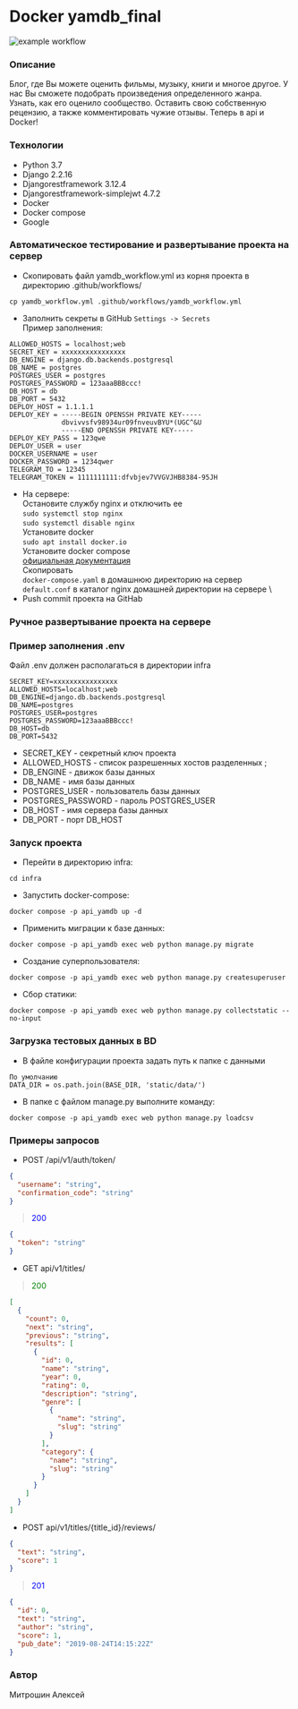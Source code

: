 # Docker yamdb_final
![example workflow](https://github.com/mitroshin-alex/yamdb_final/actions/workflows/yamdb_workflow.yml/badge.svg)
### Описание
Блог, где Вы можете оценить фильмы, музыку, 
книги и многое другое. 
У нас Вы сможете подобрать произведения определенного жанра. 
Узнать, как его оценило сообщество. Оставить свою собственную рецензию, 
а также комментировать чужие отзывы. Теперь в api и Docker!
### Технологии
- Python 3.7
- Django 2.2.16
- Djangorestframework 3.12.4
- Djangorestframework-simplejwt 4.7.2
- Docker
- Docker compose
- Google
### Автоматическое тестирование и развертывание проекта на сервер
 - Скопировать файл yamdb_workflow.yml из корня проекта в директорию .github/workflows/
```shell
cp yamdb_workflow.yml .github/workflows/yamdb_workflow.yml
```
 - Заполнить секреты в GitHub
```Settings -> Secrets```\
Пример заполнения:
```
ALLOWED_HOSTS = localhost;web
SECRET_KEY = xxxxxxxxxxxxxxxx
DB_ENGINE = django.db.backends.postgresql
DB_NAME = postgres
POSTGRES_USER = postgres
POSTGRES_PASSWORD = 123aaaBBBccc!
DB_HOST = db
DB_PORT = 5432
DEPLOY_HOST = 1.1.1.1
DEPLOY_KEY = -----BEGIN OPENSSH PRIVATE KEY-----
             dbvivvsfv98934ur09fnveuvBYU*(UGC^&U
             -----END OPENSSH PRIVATE KEY-----
DEPLOY_KEY_PASS = 123qwe
DEPLOY_USER = user
DOCKER_USERNAME = user
DOCKER_PASSWORD = 1234qwer
TELEGRAM_TO = 12345
TELEGRAM_TOKEN = 1111111111:dfvbjev7VVGVJHB8384-95JH
```
 - На сервере: \
Остановите службу nginx и отключить ее \
```sudo systemctl stop nginx``` \
```sudo systemctl disable nginx``` \
Установите docker \
```sudo apt install docker.io``` \
Установите docker compose \
[официальная документация](https://docs.docker.com/compose/install/) \
Скопировать \
```docker-compose.yaml``` в домашнюю директорию на сервер \
```default.conf``` в каталог nginx домашней директории на сервере \
 - Push commit проекта на GitHab
### Ручное развертывание проекта на сервере
### Пример заполнения .env
Файл .env должен располагаться в директории infra
```
SECRET_KEY=xxxxxxxxxxxxxxxx
ALLOWED_HOSTS=localhost;web
DB_ENGINE=django.db.backends.postgresql
DB_NAME=postgres
POSTGRES_USER=postgres
POSTGRES_PASSWORD=123aaaBBBccc!
DB_HOST=db
DB_PORT=5432
``` 
- SECRET_KEY - секретный ключ проекта
- ALLOWED_HOSTS - список разрешенных хостов разделенных ;
- DB_ENGINE - движок базы данных
- DB_NAME - имя базы данных
- POSTGRES_USER - пользователь базы данных
- POSTGRES_PASSWORD - пароль POSTGRES_USER
- DB_HOST - имя сервера базы данных
- DB_PORT - порт DB_HOST
### Запуск проекта
- Перейти в директорию infra:
```
cd infra
``` 
- Запустить docker-compose:
```
docker compose -p api_yamdb up -d
``` 
- Применить миграции к базе данных:
```
docker compose -p api_yamdb exec web python manage.py migrate
```
- Создание суперпользователя:
```
docker compose -p api_yamdb exec web python manage.py createsuperuser
```
- Сбор статики:
```
docker compose -p api_yamdb exec web python manage.py collectstatic --no-input 
```
### Загрузка тестовых данных в BD
- В файле конфигурации проекта задать путь к папке с данными
```
По умолчанию
DATA_DIR = os.path.join(BASE_DIR, 'static/data/')
```
- В папке с файлом manage.py выполните команду:
```
docker compose -p api_yamdb exec web python manage.py loadcsv
```
### Примеры запросов
- POST /api/v1/auth/token/
```json
{
  "username": "string",
  "confirmation_code": "string"
}
```
> <font color="blue">200</font>
```json
{
  "token": "string"
}
```
- GET api/v1/titles/
> <font color="green">200</font>
```json
[
  {
    "count": 0,
    "next": "string",
    "previous": "string",
    "results": [
      {
        "id": 0,
        "name": "string",
        "year": 0,
        "rating": 0,
        "description": "string",
        "genre": [
          {
            "name": "string",
            "slug": "string"
          }
        ],
        "category": {
          "name": "string",
          "slug": "string"
        }
      }
    ]
  }
]
```
- POST api/v1/titles/{title_id}/reviews/
```json
{
  "text": "string",
  "score": 1
}
```
> <font color="blue">201</font>
```json
{
  "id": 0,
  "text": "string",
  "author": "string",
  "score": 1,
  "pub_date": "2019-08-24T14:15:22Z"
}
```
### Автор
Митрошин Алексей